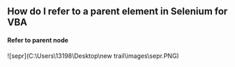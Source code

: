 ## How do I refer to a parent element in Selenium for VBA

#### Refer to parent node

![sepr](C:\Users\13198\Desktop\new trail\images\sepr.PNG)
